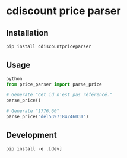 # cdiscount price parser

## Installation
```python
pip install cdiscountpriceparser
```

## Usage
```python
python
from price_parser import parse_price

# Generate "Cet id n'est pas référencé."
parse_price()

# Generate "1776.60"
parse_price("del5397184246030")
```

## Development
```python
pip install -e .[dev]
```
